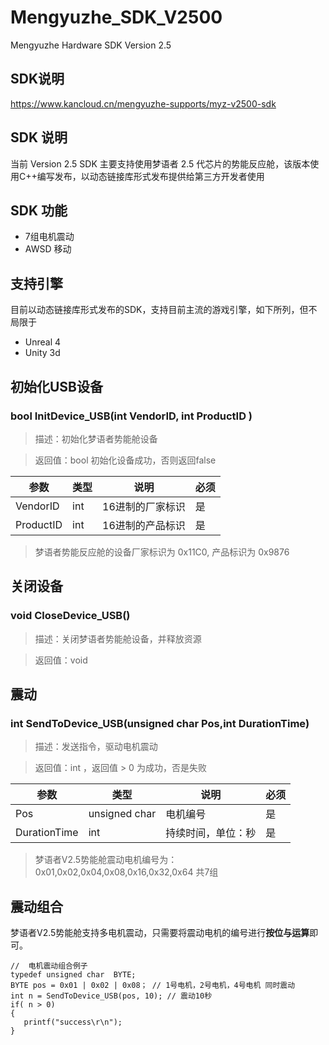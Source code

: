 # Mengyuzhe_SDK_V2500
Mengyuzhe  Hardware SDK Version 2.5

## SDK说明
https://www.kancloud.cn/mengyuzhe-supports/myz-v2500-sdk

## SDK 说明

当前 Version 2.5 SDK 主要支持使用梦语者 2.5 代芯片的势能反应舱，该版本使用C++编写发布，以动态链接库形式发布提供给第三方开发者使用
  
## SDK 功能
*  7组电机震动
*  AWSD 移动  

## 支持引擎
 目前以动态链接库形式发布的SDK，支持目前主流的游戏引擎，如下所列，但不局限于

  * Unreal 4
  * Unity 3d

## 初始化USB设备

### bool InitDevice_USB(int VendorID,  int ProductID )

>描述：初始化梦语者势能舱设备

>返回值：bool  初始化设备成功，否则返回false			

| 参数 | 类型 |说明 | 必须 |
| --- | --- | --- | --- |
| VendorID | int | 16进制的厂家标识 | 是 |
| ProductID | int | 16进制的产品标识 | 是 |

>梦语者势能反应舱的设备厂家标识为 0x11C0, 产品标识为 0x9876



## 关闭设备

### void CloseDevice_USB()

>描述：关闭梦语者势能舱设备，并释放资源

>返回值：void 		

## 震动

### int SendToDevice_USB(unsigned char Pos,int DurationTime)

>描述：发送指令，驱动电机震动

>返回值：int ，返回值 > 0 为成功，否是失败			

| 参数 | 类型 |说明 | 必须 |
| --- | --- | --- | --- |
| Pos| unsigned char| 电机编号  | 是 |
| DurationTime| int| 持续时间，单位：秒  |  是 |

>梦语者V2.5势能舱震动电机编号为：0x01,0x02,0x04,0x08,0x16,0x32,0x64 共7组

## 震动组合
梦语者V2.5势能舱支持多电机震动，只需要将震动电机的编号进行**按位与运算**即可。

```
//  电机震动组合例子
typedef unsigned char  BYTE;
BYTE pos = 0x01 | 0x02 | 0x08； // 1号电机，2号电机，4号电机 同时震动
int n = SendToDevice_USB(pos, 10); // 震动10秒
if( n > 0)
{
   printf("success\r\n");
}
```
